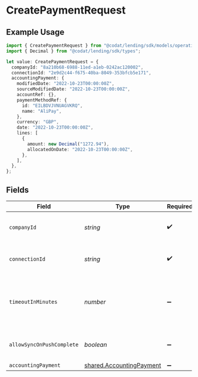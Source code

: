 # CreatePaymentRequest

## Example Usage

```typescript
import { CreatePaymentRequest } from "@codat/lending/sdk/models/operations";
import { Decimal } from "@codat/lending/sdk/types";

let value: CreatePaymentRequest = {
  companyId: "8a210b68-6988-11ed-a1eb-0242ac120002",
  connectionId: "2e9d2c44-f675-40ba-8049-353bfcb5e171",
  accountingPayment: {
    modifiedDate: "2022-10-23T00:00:00Z",
    sourceModifiedDate: "2022-10-23T00:00:00Z",
    accountRef: {},
    paymentMethodRef: {
      id: "EILBDVJVNUAGVKRQ",
      name: "AliPay",
    },
    currency: "GBP",
    date: "2022-10-23T00:00:00Z",
    lines: [
      {
        amount: new Decimal("1272.94"),
        allocatedOnDate: "2022-10-23T00:00:00Z",
      },
    ],
  },
};
```

## Fields

| Field                                                                       | Type                                                                        | Required                                                                    | Description                                                                 | Example                                                                     |
| --------------------------------------------------------------------------- | --------------------------------------------------------------------------- | --------------------------------------------------------------------------- | --------------------------------------------------------------------------- | --------------------------------------------------------------------------- |
| `companyId`                                                                 | *string*                                                                    | :heavy_check_mark:                                                          | Unique identifier for a company.                                            | 8a210b68-6988-11ed-a1eb-0242ac120002                                        |
| `connectionId`                                                              | *string*                                                                    | :heavy_check_mark:                                                          | Unique identifier for a connection.                                         | 2e9d2c44-f675-40ba-8049-353bfcb5e171                                        |
| `timeoutInMinutes`                                                          | *number*                                                                    | :heavy_minus_sign:                                                          | Time limit for the push operation to complete before it is timed out.       |                                                                             |
| `allowSyncOnPushComplete`                                                   | *boolean*                                                                   | :heavy_minus_sign:                                                          | Allow a sync upon push completion.                                          |                                                                             |
| `accountingPayment`                                                         | [shared.AccountingPayment](../../../sdk/models/shared/accountingpayment.md) | :heavy_minus_sign:                                                          | N/A                                                                         |                                                                             |